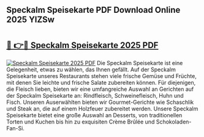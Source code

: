 ## Speckalm Speisekarte PDF Download Online 2025 YIZSw

# <h2><a href="http://gce296.nevu.top/?p=Speckalm+Speisekarte">🔗 👉🔴 Speckalm Speisekarte 2025 PDF</a></h2>

[![Speckalm Speisekarte 2025 PDF](https://i.imgur.com/dBaPXMq.png)](http://gce296.nevu.top/?p=Speckalm+Speisekarte)
Die Speckalm Speisekarte ist eine Gelegenheit, etwas zu wählen, das Ihnen gefällt. Auf der Speckalm Speisekarte unseres Restaurants stehen viele frische Gemüse und Früchte, mit denen Sie leichte und frische Salate zubereiten können. Für diejenigen, die Fleisch lieben, bieten wir eine umfangreiche Auswahl an Gerichten auf der Speckalm Speisekarte an: Rindfleisch, Schweinefleisch, Huhn und Fisch. Unseren Auserwählten bieten wir Gourmet-Gerichte wie Schaschlik und Steak an, die auf einem Holzfeuer zubereitet werden. Unsere Speckalm Speisekarte bietet eine große Auswahl an Desserts, von traditionellen Torten und Kuchen bis hin zu exquisiten Crème Brûlée und Schokoladen-Fan-Si.
